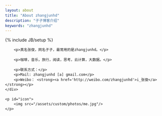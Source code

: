 ```yaml
---
layout: about
title: "About zhangjunhd"
description: "子孑博客介绍"
keywords: "zhangjunhd"
---
```

{% include JB/setup %}

<div id="content">
	<div id="about" class="post">

		<p>真名张俊，网名子孑，最常用的是zhangjunhd。</p>

		<p>咖啡，音乐，旅行，阅读，思考，云计算，大数据。</p>

		<p>联系方式：</p>
		<p>Mail: zhangjunhd [a] gmail.com</p>
		<p>Weibo： <strong><a href='http://weibo.com/zhangjunhd'>i_张俊</a></strong></p>
	</div>

	<p id="icon">
		<img src="/assets/custom/photos/me.jpg"/>
	</p>

</div>

<script type="text/javascript">
	showCurrentItem(document.getElementById("menu-item-about"));
</script>
